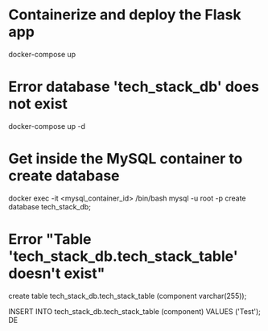 # Containerize and deploy the Flask app
docker-compose up

# Error database 'tech_stack_db' does not exist
docker-compose up -d
# Get inside the MySQL container to create database
docker exec -it <mysql_container_id> /bin/bash
mysql -u root -p
create database tech_stack_db;

# Error "Table 'tech_stack_db.tech_stack_table' doesn't exist"
create table tech_stack_db.tech_stack_table (component varchar(255));

INSERT INTO tech_stack_db.tech_stack_table (component) VALUES ('Test');
DE

